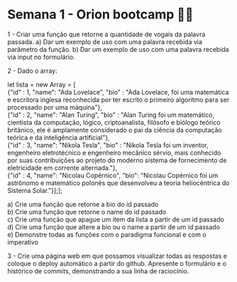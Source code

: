 # <h1> Semana 1 - Orion bootcamp 🚀🌌 </h1>

<p align="justify">

1 - Criar uma função que retorne a quantidade de vogais da palavra passada.
a) Dar um exemplo de uso com uma palavra recebida via parâmetro da função.
b) Dar um exemplo de uso com uma palavra recebida via input no formulário.

2 - Dado o array:

let lista = new Array<Object> = [<br>
{"id" : 1, "name": "Ada Lovelace", "bio" : "Ada Lovelace, foi uma matemática e escritora inglesa reconhecida por ter escrito o primeiro algoritmo para ser processado por uma máquina"},<br>
{"id" : 2, "name": "Alan Turing", "bio" : "Alan Turing foi um matemático, cientista da computação, lógico, criptoanalista, filósofo e biólogo teórico britânico, ele é amplamente considerado o pai da ciência da computação teórica e da inteligência artificial"},<br>
{"id" : 3, "name": "Nikola Tesla", "bio" : "Nikola Tesla foi um inventor, engenheiro eletrotécnico e engenheiro mecânico sérvio, mais conhecido por suas contribuições ao projeto do moderno sistema de fornecimento de eletricidade em corrente alternada."},<br>
{"id" : 4, "name": "Nicolau Copérnico", "bio": "Nicolau Copérnico foi um astrônomo e matemático polonês que desenvolveu a teoria heliocêntrica do Sistema Solar."}];];

a) Crie uma função que retorne a bio do id passado<br>
b) Crie uma função que retorne o name do id passado<br>
c) Crie uma função que apague um item da lista a partir de um id passado<br>
d) Crie uma função que altere a bio ou o name a partir de um id passado<br>
e) Demonstre todas as funções com o paradigma funcional e com o imperativo<br>

3 - Crie uma página web em que possamos visualizar todas as respostas e coloque o deploy automático a partir do github. Apresente o formulário e o histórico de commits, demonstrando a sua linha de raciocínio.
  
</p>
